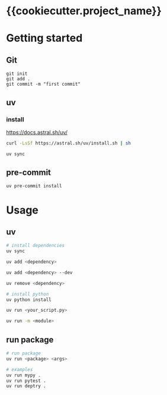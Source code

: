 # {{cookiecutter.project_name}}

# Getting started

## Git
```
git init
git add .
git commit -m "first commit"
```

## uv 

### install
https://docs.astral.sh/uv/

```bash
curl -LsSf https://astral.sh/uv/install.sh | sh
```

```bash
uv sync
```

## pre-commit

```bash
uv pre-commit install
```

# Usage

## uv

```bash
# install dependencies
uv sync 
```

```bash
uv add <dependency> 

uv add <dependency> --dev

uv remove <dependency> 
```

```bash
# install python 
uv python install 

uv run <your_script.py>

uv run -m <module>
```

## run package

```bash
# run package
uv run <package> <args>

# examples
uv run mypy .
uv run pytest .
uv run deptry .
```